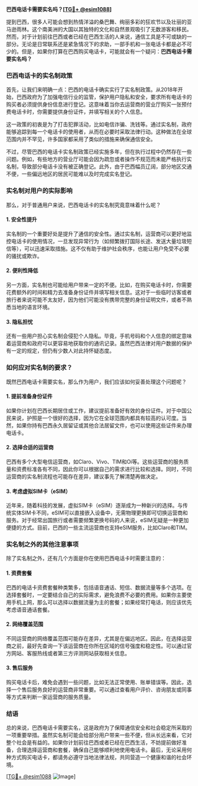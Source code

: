**巴西电话卡需要实名吗？[[TG💪+ @esim1088](https://t.me/s/esim1088)]**

提到巴西，很多人可能会想到热情洋溢的桑巴舞、绚丽多彩的狂欢节以及壮丽的亚马逊雨林。这个南美洲的大国以其独特的文化和自然景观吸引了无数游客和移民。然而，对于计划前往巴西或者已经在巴西生活的人来说，通信工具是不可或缺的一部分。无论是日常联系还是紧急情况下的求助，一部手机和一张电话卡都是必不可少的。但是，如果你打算在巴西购买电话卡，可能就会有一个疑问：**巴西电话卡需要实名吗？**

### 巴西电话卡的实名制政策

首先，让我们来明确一点：巴西的电话卡确实实行了实名制政策。从2018年开始，巴西政府为了加强电信行业的监管，保护用户隐私和安全，要求所有电话卡的购买者必须提供身份信息进行登记。这意味着当你去运营商的营业厅购买一张预付费电话卡时，你需要提供身份证件，并填写相关的个人信息。

这一政策的初衷是为了打击犯罪活动，比如电信诈骗、洗钱等。通过实名制，政府能够追踪到每一个电话卡的使用者，从而在必要时采取法律行动。这种做法在全球范围内并不罕见，许多国家都采用了类似的措施来确保通信安全。

不过，尽管巴西的电话卡实名制政策已经实施多年，但在执行过程中仍然存在一些问题。例如，有些地方的营业厅可能会因为疏忽或者操作不规范而未能严格执行实名制，导致部分电话卡没有被正确登记。此外，由于巴西幅员辽阔，部分地区交通不便，一些偏远地区的居民可能难以及时完成实名登记。

### 实名制对用户的实际影响

那么，对于普通用户来说，巴西电话卡的实名制究竟意味着什么呢？

#### 1. **安全性提升**
实名制的一个重要好处是提升了通信的安全性。通过实名制，运营商可以更好地监控电话卡的使用情况，一旦发现异常行为（如频繁拨打国际长途、发送大量垃圾短信等），可以迅速采取措施。这不仅有助于维护社会秩序，也能让用户免受不必要的骚扰或欺诈。

#### 2. **便利性降低**
另一方面，实名制也可能给用户带来一定的不便。比如，在购买电话卡时，你需要花费额外的时间和精力去准备身份证件并填写相关信息。这对于一些临时访客或者旅行者来说可能不太友好，因为他们可能没有携带完整的身份证明文件，或者不熟悉当地的语言环境。

#### 3. **隐私担忧**
还有一些用户担心实名制会侵犯个人隐私。毕竟，手机号码和个人信息的绑定意味着运营商和政府可以更容易地获取你的通讯记录。虽然巴西法律对用户数据的保护有一定的规定，但仍有少数人对此持怀疑态度。

### 如何应对实名制的要求？

既然巴西电话卡需要实名，那么作为用户，我们应该如何妥善处理这个问题呢？

#### 1. **提前准备身份证件**
如果你计划在巴西长期居住或工作，建议提前准备好有效的身份证件。对于中国公民来说，护照是一个很好的选择，因为它在全球范围内都具有较高的认可度。当然，如果你持有巴西永久居留证或其他合法居留文件，也可以使用这些证件来办理电话卡。

#### 2. **选择合适的运营商**
巴西有多个大型电信运营商，如Claro、Vivo、TIM和Oi等。这些运营商的服务质量和资费标准各有不同，因此你可以根据自己的需求进行比较和选择。同时，不同运营商的实名制流程也可能存在差异，建议事先了解清楚再做决定。

#### 3. **考虑虚拟SIM卡（eSIM）**
近年来，随着科技的发展，虚拟SIM卡（eSIM）逐渐成为一种新兴的选择。与传统实体SIM卡不同，eSIM可以直接嵌入设备中，无需物理更换即可切换运营商和服务。对于经常出国旅行或者需要频繁更换号码的人来说，eSIM无疑是一种更加便捷的方式。目前，巴西的一些主流运营商也支持eSIM服务，比如Claro和TIM。

### 实名制之外的其他注意事项

除了实名制之外，还有几个方面是你在使用巴西电话卡时需要注意的：

#### 1. **资费套餐**
巴西的电话卡资费套餐种类繁多，包括语音通话、短信、数据流量等多个选项。在选择套餐时，一定要结合自己的实际需求，避免浪费不必要的费用。如果你主要使用手机上网，那么可以选择以数据流量为主的套餐；如果经常打电话，则应该优先考虑语音通话套餐。

#### 2. **网络覆盖范围**
不同运营商的网络覆盖范围可能存在差异，尤其是在偏远地区。因此，在选择运营商之前，最好先查询一下该运营商在你所在区域的信号强度和稳定性。可以通过官方网站、客服热线或者第三方评测网站获取相关信息。

#### 3. **售后服务**
购买电话卡后，难免会遇到一些问题，比如无法正常使用、账单错误等。因此，选择一个售后服务良好的运营商非常重要。可以通过查看用户评价、咨询朋友或同事等方式来判断一家运营商的服务质量。

### 结语

总的来说，巴西电话卡需要实名，这是政府为了保障通信安全和社会稳定所采取的一项重要举措。虽然实名制可能会给部分用户带来一些不便，但从长远来看，它对整个社会是有益的。如果你计划前往巴西或者已经在巴西生活，不妨提前做好准备，合理选择运营商和套餐，确保自己能够顺利地使用电话卡。最后，无论采用何种方式购买电话卡，都请务必遵守当地法律法规，共同营造一个健康和谐的社会环境。

[[TG💪+ @esim1088](https://t.me/s/esim1088) ![Image](https://i.postimg.cc/4NQfJmqS/Snipaste-2025-05-13-00-14-12.png)]